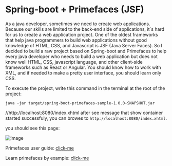 # Spring-boot + Primefaces (JSF)
As a java developer, sometimes we need to create web applications. Because our skills are limited to the back-end side of applications, it`s hard for us to create a web application project. One of the oldest frameworks that help java programmers to build web applications without good knowledge of HTML, CSS, and Javascript is JSF (Java Server Faces).
So I decided to build a raw project based on Spring-boot and Primefaces to help every java developer who needs to build a web application but does not know well HTML, CSS, javascript language, and other client-side frameworks such as React or Angular.
You should know how to work with XML, and if needed to make a pretty user interface, you should learn only CSS.

To execute the project, write this command in the terminal at the root of the project:
```
java -jar target/spring-boot-primefaces-sample-1.0.0-SNAPSHOT.jar
```

//http://localhost:8080/index.xhtml
after see message that show container started successfuly, you can browes to ```http://localhost:8080/index.xhtml```.

you should see this page:

![image](https://user-images.githubusercontent.com/41396251/209725041-b927f53a-953d-4141-90e6-5669f22106c2.png)



Primefaces user guide: [click-me](https://www.primefaces.org/documentation)

Learn primefaces by example: [click-me](https://www.primefaces.org/showcase)
